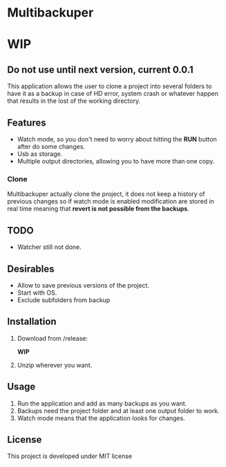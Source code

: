 # Multibackuper

# WIP
## Do not use until next version, current 0.0.1


This application allows the user to clone a project into several folders to have it as a backup in case of HD error, system crash or whatever happen that results in the lost of the working directory.

## Features

* Watch mode, so you don't need to worry about hitting the **RUN** button after do some changes.
* Usb as storage.
* Multiple output directories, allowing you to have more than one copy.

### Clone

Multibackuper actually clone the project, it does not keep a history of previous changes so if watch mode is enabled modification are stored in real time meaning that **revert is not possible from the backups**.


## TODO

* Watcher still not done.


## Desirables

* Allow to save previous versions of the project.
* Start with OS.
* Exclude subfolders from backup

## Installation

1. Download from /release:

    **WIP**

2. Unzip wherever you want.

## Usage

1. Run the application and add as many backups as you want.
2. Backups need the project folder and at least one output folder to work.
3. Watch mode means that the application looks for changes.

## License

This project is developed under MIT license

